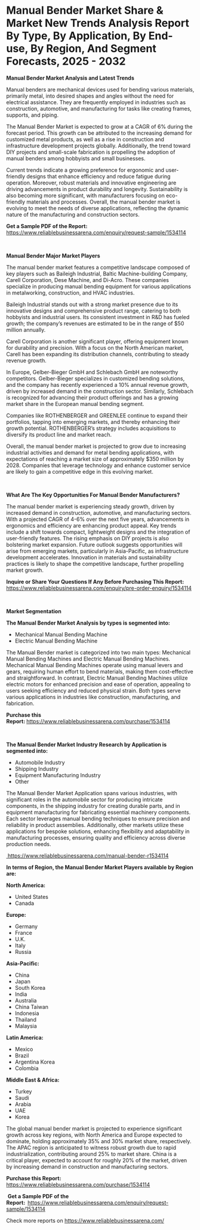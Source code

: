 <p><h1>Manual Bender Market Share & Market New Trends Analysis Report By Type, By Application, By End-use, By Region, And Segment Forecasts, 2025 - 2032</h1></p><p><strong>Manual Bender Market Analysis and Latest Trends</strong></p>
<p><p>Manual benders are mechanical devices used for bending various materials, primarily metal, into desired shapes and angles without the need for electrical assistance. They are frequently employed in industries such as construction, automotive, and manufacturing for tasks like creating frames, supports, and piping. </p><p>The Manual Bender Market is expected to grow at a CAGR of 6% during the forecast period. This growth can be attributed to the increasing demand for customized metal products, as well as a rise in construction and infrastructure development projects globally. Additionally, the trend toward DIY projects and small-scale fabrication is propelling the adoption of manual benders among hobbyists and small businesses.</p><p>Current trends indicate a growing preference for ergonomic and user-friendly designs that enhance efficiency and reduce fatigue during operation. Moreover, robust materials and innovative engineering are driving advancements in product durability and longevity. Sustainability is also becoming more significant, with manufacturers focusing on eco-friendly materials and processes. Overall, the manual bender market is evolving to meet the needs of diverse applications, reflecting the dynamic nature of the manufacturing and construction sectors.</p></p>
<p><strong>Get a Sample PDF of the Report:&nbsp;</strong> <a href="https://www.reliablebusinessarena.com/enquiry/request-sample/1534114?utm_campaign=2110&utm_medium=2&utm_source=Github&utm_content=ia&utm_term=17022025&utm_id=manual-bender">https://www.reliablebusinessarena.com/enquiry/request-sample/1534114</a></p>
<p>&nbsp;</p>
<p><strong>Manual Bender Major Market Players</strong></p>
<p><p>The manual bender market features a competitive landscape composed of key players such as Baileigh Industrial, Baltic Machine-building Company, Carell Corporation, Dese Machine, and Di-Acro. These companies specialize in producing manual bending equipment for various applications in metalworking, construction, and HVAC industries. </p><p>Baileigh Industrial stands out with a strong market presence due to its innovative designs and comprehensive product range, catering to both hobbyists and industrial users. Its consistent investment in R&D has fueled growth; the company’s revenues are estimated to be in the range of $50 million annually.</p><p>Carell Corporation is another significant player, offering equipment known for durability and precision. With a focus on the North American market, Carell has been expanding its distribution channels, contributing to steady revenue growth.</p><p>In Europe, Gelber-Bieger GmbH and Schlebach GmbH are noteworthy competitors. Gelber-Bieger specializes in customized bending solutions, and the company has recently experienced a 10% annual revenue growth, driven by increased demand in the construction sector. Similarly, Schlebach is recognized for advancing their product offerings and has a growing market share in the European manual bending segment.</p><p>Companies like ROTHENBERGER and GREENLEE continue to expand their portfolios, tapping into emerging markets, and thereby enhancing their growth potential. ROTHENBERGER’s strategy includes acquisitions to diversify its product line and market reach.</p><p>Overall, the manual bender market is projected to grow due to increasing industrial activities and demand for metal bending applications, with expectations of reaching a market size of approximately $350 million by 2028. Companies that leverage technology and enhance customer service are likely to gain a competitive edge in this evolving market.</p></p>
<p>&nbsp;</p>
<p><strong>What Are The Key Opportunities For Manual Bender Manufacturers?</strong></p>
<p><p>The manual bender market is experiencing steady growth, driven by increased demand in construction, automotive, and manufacturing sectors. With a projected CAGR of 4-6% over the next five years, advancements in ergonomics and efficiency are enhancing product appeal. Key trends include a shift towards compact, lightweight designs and the integration of user-friendly features. The rising emphasis on DIY projects is also bolstering market expansion. Future outlook suggests opportunities will arise from emerging markets, particularly in Asia-Pacific, as infrastructure development accelerates. Innovation in materials and sustainability practices is likely to shape the competitive landscape, further propelling market growth.</p></p>
<p><strong>Inquire or Share Your Questions If Any Before Purchasing This Report:</strong> <a href="https://www.reliablebusinessarena.com/enquiry/pre-order-enquiry/1534114?utm_campaign=2110&utm_medium=2&utm_source=Github&utm_content=ia&utm_term=17022025&utm_id=manual-bender">https://www.reliablebusinessarena.com/enquiry/pre-order-enquiry/1534114</a></p>
<p>&nbsp;</p>
<p><strong>Market Segmentation</strong></p>
<p><strong>The Manual Bender Market Analysis by types is segmented into:</strong></p>
<p><ul><li>Mechanical Manual Bending Machine</li><li>Electric Manual Bending Machine</li></ul></p>
<p><p>The Manual Bender market is categorized into two main types: Mechanical Manual Bending Machines and Electric Manual Bending Machines. Mechanical Manual Bending Machines operate using manual levers and gears, requiring human effort to bend materials, making them cost-effective and straightforward. In contrast, Electric Manual Bending Machines utilize electric motors for enhanced precision and ease of operation, appealing to users seeking efficiency and reduced physical strain. Both types serve various applications in industries like construction, manufacturing, and fabrication.</p></p>
<p><strong>Purchase this Report:&nbsp;</strong><a href="https://www.reliablebusinessarena.com/purchase/1534114?utm_campaign=2110&utm_medium=2&utm_source=Github&utm_content=ia&utm_term=17022025&utm_id=manual-bender">https://www.reliablebusinessarena.com/purchase/1534114</a></p>
<p>&nbsp;</p>
<p><strong>The Manual Bender Market Industry Research by Application is segmented into:</strong></p>
<p><ul><li>Automobile Industry</li><li>Shipping Industry</li><li>Equipment Manufacturing Industry</li><li>Other</li></ul></p>
<p><p>The Manual Bender Market Application spans various industries, with significant roles in the automobile sector for producing intricate components, in the shipping industry for creating durable parts, and in equipment manufacturing for fabricating essential machinery components. Each sector leverages manual bending techniques to ensure precision and reliability in product assemblies. Additionally, other markets utilize these applications for bespoke solutions, enhancing flexibility and adaptability in manufacturing processes, ensuring quality and efficiency across diverse production needs.</p></p>
<p><a href="https://www.reliablebusinessarena.com/manual-bender-r1534114?utm_campaign=2110&utm_medium=2&utm_source=Github&utm_content=ia&utm_term=17022025&utm_id=manual-bender">&nbsp;https://www.reliablebusinessarena.com/manual-bender-r1534114</a></p>
<p><strong>In terms of Region, the Manual Bender Market Players available by Region are:</strong></p>
<p>
    <p> <strong> North America: </strong>
        <ul>
            <li>United States</li>
            <li>Canada</li>
        </ul>
        </p> 
    <p> <strong> Europe: </strong>
        <ul>
            <li>Germany</li>
            <li>France</li>
            <li>U.K.</li>
            <li>Italy</li>
            <li>Russia</li>
        </ul>
        </p> 
    <p> <strong> Asia-Pacific: </strong>
        <ul>
            <li>China</li>
            <li>Japan</li>
            <li>South Korea</li>
            <li>India</li>
            <li>Australia</li>
            <li>China Taiwan</li>
            <li>Indonesia</li>
            <li>Thailand</li>
            <li>Malaysia</li>
        </ul>
        </p> 
    <p> <strong> Latin America: </strong>
        <ul>
            <li>Mexico</li>
            <li>Brazil</li>
            <li>Argentina Korea</li>
            <li>Colombia</li>
        </ul>
        </p> 
    <p> <strong> Middle East & Africa: </strong>
        <ul>
            <li>Turkey</li>
            <li>Saudi</li>
            <li>Arabia</li>
            <li>UAE</li>
            <li>Korea</li>
        </ul>
    </p>
    </p>
<p><p>The global manual bender market is projected to experience significant growth across key regions, with North America and Europe expected to dominate, holding approximately 35% and 30% market share, respectively. The APAC region is anticipated to witness robust growth due to rapid industrialization, contributing around 25% to market share. China is a critical player, expected to account for roughly 20% of the market, driven by increasing demand in construction and manufacturing sectors.</p></p>
<p><strong>Purchase this Report: </strong><a href="https://www.reliablebusinessarena.com/purchase/1534114?utm_campaign=2110&utm_medium=2&utm_source=Github&utm_content=ia&utm_term=17022025&utm_id=manual-bender">https://www.reliablebusinessarena.com/purchase/1534114</a></p>
<p>&nbsp;<strong>Get a Sample PDF of the Report:&nbsp;&nbsp;</strong><a href="https://www.reliablebusinessarena.com/enquiry/request-sample/1534114?utm_campaign=2110&utm_medium=2&utm_source=Github&utm_content=ia&utm_term=17022025&utm_id=manual-bender">https://www.reliablebusinessarena.com/enquiry/request-sample/1534114</a></p>
<p><strong></strong></p>
<p>Check more reports on <a href="https://www.reliablebusinessarena.com/?utm_campaign=2110&utm_medium=2&utm_source=Github&utm_content=ia&utm_term=17022025&utm_id=manual-bender">https://www.reliablebusinessarena.com/</a></p>